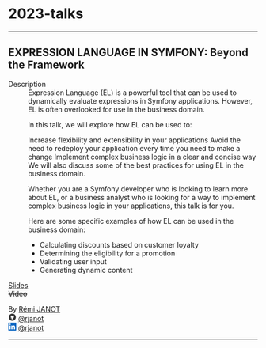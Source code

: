 # 2023-talks

---

## EXPRESSION LANGUAGE IN SYMFONY: Beyond the Framework

<dl>
  <dt>Description</dt>
  <dd>Expression Language (EL) is a powerful tool that can be used to dynamically evaluate expressions in Symfony applications. However, EL is often overlooked for use in the business domain.

In this talk, we will explore how EL can be used to:

Increase flexibility and extensibility in your applications
Avoid the need to redeploy your application every time you need to make a change
Implement complex business logic in a clear and concise way
We will also discuss some of the best practices for using EL in the business domain.

Whether you are a Symfony developer who is looking to learn more about EL, or a business analyst who is looking for a way to implement complex business logic in your applications, this talk is for you.

Here are some specific examples of how EL can be used in the business domain:
- Calculating discounts based on customer loyalty
- Determining the eligibility for a promotion
- Validating user input
- Generating dynamic content
</dl>


[Slides](https://rjanot.github.io/expression-language-sfcon2023/)  
~~Video~~

By [Rémi JANOT](https://connect.symfony.com/profile/rjanot)  
![github](icon/github.png) [@rjanot](https://github.com/rjanot)  
![linkedin](icon/linkedin.png) [@rjanot](https://www.linkedin.com/in/rjanot/)

---
